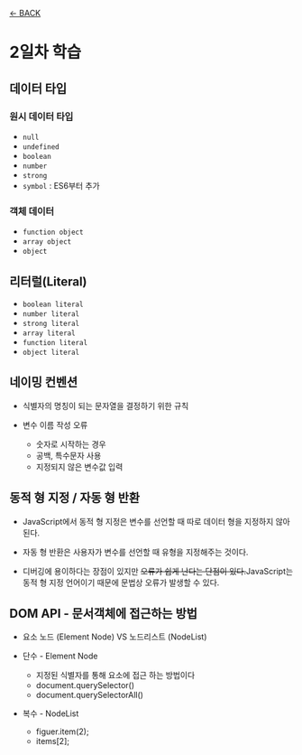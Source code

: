 [← BACK](./README.md)

# 2일차 학습

## 데이터 타입

### 원시 데이터 타입
* `null`
* `undefined`
* `boolean`
* `number`
* `strong `
* `symbol`     : ES6부터 추가

### 객체 데이터
* `function object`
* `array object`
* `object`

## 리터럴(Literal)

* `boolean literal`
* `number literal`
* `strong literal`
* `array literal`
* `function literal`
* `object literal`

## 네이밍 컨벤션
* 식별자의 명칭이 되는 문자열을 결정하기 위한 규칙

* 변수 이름 작성 오류
  * 숫자로 시작하는 경우 
  * 공백, 특수문자 사용
  * 지정되지 않은 변수값 입력


## 동적 형 지정 / 자동 형 반환
* JavaScript에서 동적 형 지정은 변수를 선언할 때 따로 데이터 형을 지정하지 않아된다.

* 자동 형 반환은 사용자가 변수를 선언할 때 유형을 지정해주는 것이다.
* 디버깅에 용이하다는 장점이 있지만 <del>오류가 쉽게 난다는 단점이 있다.</del>JavaScript는 동적 형 지정 언어이기 때문에 문법상 오류가 발생할 수 있다. 


## DOM API - 문서객체에 접근하는 방법
* 요소 노드 (Element Node) VS 노드리스트 (NodeList)

* 단수 - Element Node 
  * 지정된 식별자를 통해 요소에 접근 하는 방법이다
  * document.querySelector()
  * document.querySelectorAll()

* 복수 - NodeList
  * figuer.item(2);
  * items[2];

